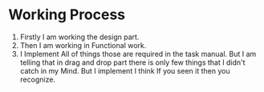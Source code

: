 # Working Process

1. Firstly I am working the design part.
2. Then I am working in Functional work.
3. I Implement All of things those are required in the task manual. But I am telling that in drag and drop part there is only few things that I didn't catch in my Mind. But I implement I think If you seen it then you recognize.

